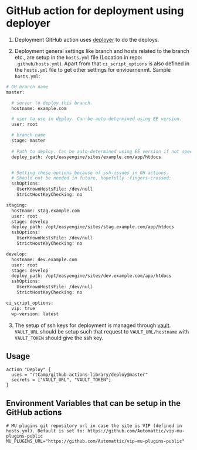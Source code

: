 # GitHub action for deployment using deployer

1. Deployment GitHub action uses [deployer](https://deployer.org/) to do the deploys.

2. Deployment general settings like branch and hosts related to the branch etc., are setup in the `hosts.yml` file (Location in repo: `.github/hosts.yml`). Apart from that `ci_script_options` is also defined in the `hosts.yml` file to get other settings for enviournenmt. Sample `hosts.yml`:

```bash
# GH branch name
master:

  # server to deploy this branch.
  hostname: example.com

  # user to use in deploy. Can be auto-determined using EE version.
  user: root

  # branch name
  stage: master
  
  # Path to deploy. Can be auto-determined using EE version if not specified explicitly.
  deploy_path: /opt/easyengine/sites/example.com/app/htdocs


  # Setting these options because of ssh-issues in GH actions.
  # Should not be needed in future, hopefully :fingers-crossed:
  sshOptions:
    UserKnownHostsFile: /dev/null
    StrictHostKeyChecking: no

staging:
  hostname: stag.example.com
  user: root
  stage: develop
  deploy_path: /opt/easyengine/sites/stag.example.com/app/htdocs
  sshOptions:
    UserKnownHostsFile: /dev/null
    StrictHostKeyChecking: no

develop:
  hostname: dev.example.com
  user: root
  stage: develop
  deploy_path: /opt/easyengine/sites/dev.example.com/app/htdocs
  sshOptions:
    UserKnownHostsFile: /dev/null
    StrictHostKeyChecking: no

ci_script_options:
  vip: true
  wp-version: latest
```

3. The setup of ssh keys for deployment is managed through [vault](https://www.vaultproject.io/). `VAULT_URL` should be setup such that request to `VAULT_URL/hostname` with `VAULT_TOKEN` should give the ssh key.

## Usage

```workflow
action "Deploy" {
  uses = "rtCamp/github-actions-library/deploy@master"
  secrets = ["VAULT_URL", "VAULT_TOKEN"]
}
```

## Environment Variables that can be setup in the GitHub actions

```shell
# MU plugins git repository url in case the site is VIP (defined in hosts.yml). Default is set to: https://github.com/Automattic/vip-mu-plugins-public
MU_PLUGINS_URL="https://github.com/Automattic/vip-mu-plugins-public"
```
